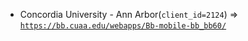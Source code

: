  - Concordia University - Ann Arbor(`client_id=2124`) => [`https://bb.cuaa.edu/webapps/Bb-mobile-bb_bb60/`](https://bb.cuaa.edu/webapps/Bb-mobile-bb_bb60/)
